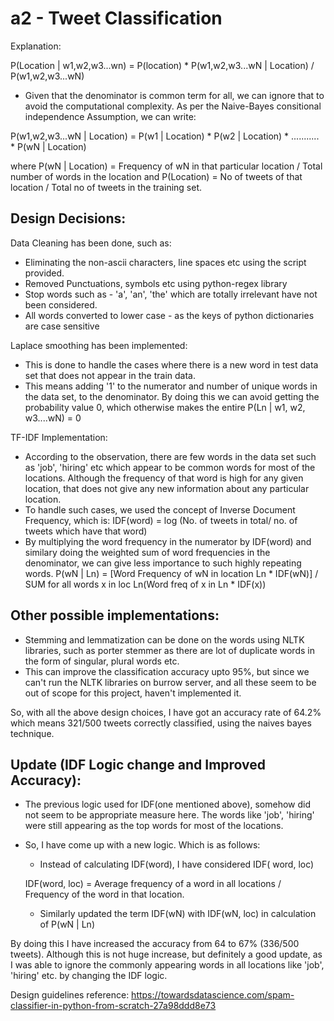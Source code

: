 # a2 - Tweet Classification
Explanation:

P(Location | w1,w2,w3...wn) = P(location) * P(w1,w2,w3...wN | Location) / P(w1,w2,w3...wN)

- Given that the denominator is common term for all, we can ignore that to avoid the computational complexity.
As per the Naive-Bayes consitional independence Assumption, we can write:

P(w1,w2,w3...wN | Location) = P(w1 | Location) * P(w2 | Location) * ........... * P(wN | Location)

where P(wN | Location) = Frequency of wN in that particular location / Total number of words in the location
and P(Location) = No of tweets of that location / Total no of tweets in the training set.

## Design Decisions:

Data Cleaning has been done, such as:
  - Eliminating the non-ascii characters, line spaces etc using the script provided.
  - Removed Punctuations, symbols etc using python-regex library
  - Stop words such as - 'a', 'an', 'the' which are totally irrelevant have not been considered.
  - All words converted to lower case - as the keys of python dictionaries are case sensitive


Laplace smoothing has been implemented:
  - This is done to handle the cases where there is a new word in test data set that does not appear in the train data.
  - This means adding '1' to the numerator and number of unique words in the data set, to the denominator. By doing this we can avoid getting the probability value 0, which otherwise makes the entire P(Ln | w1, w2, w3....wN) = 0

TF-IDF Implementation:
  - According to the observation, there are few words in the data set such as 'job', 'hiring' etc which appear to be common words for most of the locations. Although the frequency of that word is high for any given location, that does not give any new information about any particular location.
  - To handle such cases, we used the concept of Inverse Document Frequency, which is:
    IDF(word) = log (No. of tweets in total/ no. of tweets which have that word)
  - By multiplying the word frequency in the numerator by IDF(word) and similary doing the weighted sum of word frequencies in the denominator, we can give less importance to such highly repeating words.
  P(wN | Ln) = [Word Frequency of wN in location Ln * IDF(wN)] / SUM for all words x in loc Ln(Word freq of x in Ln * IDF(x))

## Other possible implementations:
  - Stemming and lemmatization can be done on the words using NLTK libraries, such as porter stemmer as there are lot of duplicate words in the form of singular, plural words etc.
  - This can improve the classification accuracy upto 95%, but since we can't run the NLTK libraries on burrow server, and all these seem to be out of scope for this project, haven't implemented it.

So, with all the above design choices, I have got an accuracy rate of 64.2% which means 321/500 tweets correctly classified, using the naives bayes technique.

## Update (IDF Logic change and Improved Accuracy):
  - The previous logic used for IDF(one mentioned above), somehow did not seem to be appropriate measure here. The words like 'job', 'hiring' were still appearing as the top words for most of the locations.
  - So, I have come up with a new logic. Which is as follows:
      - Instead of calculating IDF(word), I have considered IDF( word, loc)
      
      IDF(word, loc) = Average frequency of a word in all locations / Frequency of the word in that location.
      - Similarly updated the term IDF(wN) with IDF(wN, loc) in calculation of P(wN | Ln)

By doing this I have increased the accuracy from 64 to 67% (336/500 tweets). Although this is not huge increase, but definitely a good update, as I was able to ignore the commonly appearing words in all locations like 'job', 'hiring' etc. by changing the IDF logic.
  
Design guidelines reference: https://towardsdatascience.com/spam-classifier-in-python-from-scratch-27a98ddd8e73


